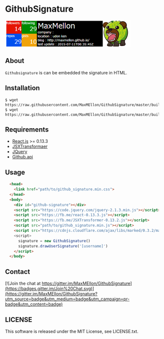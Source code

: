 # GithubSignature

![sample](img/sample.png)

## About

`Githubsignature` is can be embedded the signature in HTML.

## Installation

```
$ wget https://raw.githubusercontent.com/MaxMEllon/GithubSignature/master/build/styles/github_signature.min.css
$ wget https://raw.githubusercontent.com/MaxMEllon/GithubSignature/master/build/scripts/github_signature.min.js
```

## Requirements

- [React.js](http://facebook.github.io/react/) >= 0.13.3
- [JSXTransformaer](https://fb.me/JSXTransformer-0.13.2.js)
- [JQuery](https://code.jquery.com/jquery-2.1.3.min.js)
- [Github.api](https://api.github.com)

## Usage

```html
  <head>
    <link href="path/to/github_signature.min.css">
  </head>
  <body>
    <div id="github-signature"></div>
    <script src="https://code.jquery.com/jquery-2.1.3.min.js"></script>
    <script src="https://fb.me/react-0.13.3.js"></script>
    <script src="https://fb.me/JSXTransformer-0.13.2.js"></script>
    <script src="path/to/github_signature.min.js"></script>
    <script src="https://cdnjs.cloudflare.com/ajax/libs/marked/0.3.2/marked.min.js"</script>
    <script>
      signature = new GithubSignature()
      signature.drawUserSignature('[username]')
    </script>
  </body>
```

## Contact

[![Join the chat at https://gitter.im/MaxMEllon/GithubSignature](https://badges.gitter.im/Join%20Chat.svg)](https://gitter.im/MaxMEllon/GithubSignature?utm_source=badge&utm_medium=badge&utm_campaign=pr-badge&utm_content=badge)

## LICENSE

This software is released under the MIT License, see LICENSE.txt.
